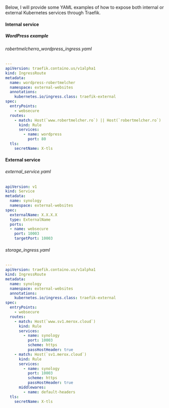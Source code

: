 
 Below, I will provide some YAML examples of how to expose both internal or external Kubernetes services through Traefik.


#### Internal service
##### WordPress example
###### robertmelcherro_wordpress_ingress.yaml
```yaml linesnum="1"
---
apiVersion: traefik.containo.us/v1alpha1
kind: IngressRoute
metadata:
  name: wordpress-robertmelcher
  namespace: external-websites
  annotations:
    kubernetes.io/ingress.class: traefik-external
spec:
  entryPoints:
    - websecure
  routes:
    - match: Host(`www.robertmelcher.ro`) || Host(`robertmelcher.ro`)
      kind: Rule
      services:
        - name: wordpress
          port: 80
  tls:
    secretName: X-tls
```
#### External service

###### external_service.yaml

```yaml linenum="1"
apiVersion: v1
kind: Service
metadata:
  name: synology
  namespace: external-websites
spec:
  externalName: X.X.X.X
  type: ExternalName
  ports:
  - name: websecure
    port: 10003
    targetPort: 10003
```

###### storage_ingress.yaml

```yaml linenum="1"
---
apiVersion: traefik.containo.us/v1alpha1
kind: IngressRoute
metadata:
  name: synology
  namespace: external-websites
  annotations:
    kubernetes.io/ingress.class: traefik-external
spec:
  entryPoints:
    - websecure
  routes:
    - match: Host(`www.sv1.merox.cloud`)
      kind: Rule
      services:
        - name: synology
          port: 10003
          scheme: https
          passHostHeader: true
    - match: Host(`sv1.merox.cloud`)
      kind: Rule
      services:
        - name: synology
          port: 10003
          scheme: https
          passHostHeader: true
      middlewares:
        - name: default-headers
  tls:
    secretName: X-tls
```